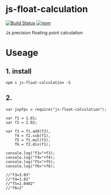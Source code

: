 # js-float-calculation
[![Build Status](https://travis-ci.org/bannerchi/js-float-math.svg?branch=master)](https://travis-ci.org/bannerchi/js-float-math)
[![npm](https://img.shields.io/npm/dm/localeval.svg?maxAge=2592000?style=flat-square)](https://www.npmjs.com/package/js-float-calculation)

Js precision floating point calculation

# Useage

## 1. install <br>
`npm i js-float-calculation -S`
## 2. 
```
var jspfpc = require("js-float-calculation");
 
var f1 = 1.01;
var f2 = 2.02;

var f3 = f1.add(f2),
    f4 = f2.sub(f1),
    f5 = f1.mul(f2),
    f6 = f2.div(f1);

console.log("f3="+f3);
console.log("f4="+f4);
console.log("f5="+f5);
console.log("f6="+f6);
 
//"f3=3.03"
//"f4=1.01"
//"f5=2.0402"
//"f6=2"
 
 
 
```
